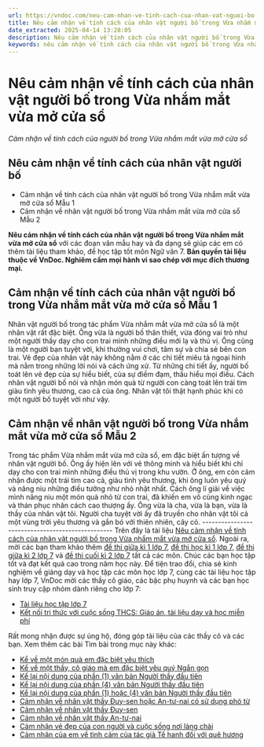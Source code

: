 ```yaml
---
url: https://vndoc.com/neu-cam-nhan-ve-tinh-cach-cua-nhan-vat-nguoi-bo-trong-vua-nham-mat-vua-mo-cua-so-278414
title: Nêu cảm nhận về tính cách của nhân vật người bố trong Vừa nhắm mắt vừa mở cửa sổ - Cảm nhận về tính cách của người bố trong Vừa nhắm mắt vừa mở cửa sổ - VnDoc.com
date_extracted: 2025-04-14 13:28:05
description: Nêu cảm nhận về tính cách của nhân vật người bố trong Vừa nhắm mắt vừa mở cửa sổ được biên soạn nhằm giúp các em HS đạt kết quả tốt trong quá trình làm bài tập và học tập môn Ngữ văn lớp 7.
keywords: nêu cảm nhận về tính cách của nhân vật người bố trong Vừa nhắm mắt vừa mở cửa sổ,cảm nhận về tính cách người bố trong Vừa nhắm mắt vừa mở cửa sổ,cảm nhận về tính cách của nhân vật người bố trong Vừa nhắm mắt vừa mở cửa sổ,đoạn văn nêu cảm nhận về tính cách của nhân vật người bố,đoạn văn nêu cảm nhận về nhân vật người bố,viết đoạn văn ngắn nêu cảm nhận về tính cách của nhân vật người bố,viết đoạn văn ngắn nêu cảm nhận về nhân vật người bố,văn 7,ngữ văn 7,viết đoạn văn,văn mẫu lớp 7
---
```


# Nêu cảm nhận về tính cách của nhân vật người bố trong Vừa nhắm mắt vừa mở cửa sổ
 _Cảm nhận về tính cách của người bố trong Vừa nhắm mắt vừa mở cửa sổ_
## **Nêu cảm nhận về tính cách của nhân vật người bố**
  * Cảm nhận về tính cách của nhân vật người bố trong Vừa nhắm mắt vừa mở cửa sổ Mẫu 1
  * Cảm nhận về nhân vật người bố trong Vừa nhắm mắt vừa mở cửa sổ Mẫu 2

**Nêu cảm nhận về tính cách của nhân vật người bố trong Vừa nhắm mắt vừa mở cửa sổ** với các đoạn văn mẫu hay và đa dạng sẽ giúp các em có thêm tài liệu tham khảo, để học tập tốt môn Ngữ văn 7.
**Bản quyền tài liệu thuộc về VnDoc. Nghiêm cấm mọi hành vi sao chép với mục đích thương mại.**
## **Cảm nhận về tính cách của nhân vật người bố trong Vừa nhắm mắt vừa mở cửa sổ Mẫu 1**
Nhân vật người bố trong tác phẩm Vừa nhắm mắt vừa mở cửa sổ là một nhân vật rất đặc biệt. Ông vừa là người bố thân thiết, vừa đóng vai trò như một người thầy dạy cho con trai mình những điều mới lạ và thú vị. Ông cũng là một người bạn tuyệt vời, khi thường vui chơi, tâm sự và chia sẻ bên con trai. Vẻ đẹp của nhân vật này không nằm ở các chi tiết miêu tả ngoại hình mà nằm trong những lời nói và cách ứng xử. Từ những chi tiết ấy, người bố toát lên vẻ đẹp của sự hiểu biết, của sự điềm đạm, thấu hiểu mọi điều. Cách nhân vật người bố nói và nhận món quà từ người con càng toát lên trái tim giàu tình yêu thương, cao cả của ông. Nhân vật tôi thật hạnh phúc khi có một người bố tuyệt vời như vậy.
## **Cảm nhận về nhân vật người bố trong Vừa nhắm mắt vừa mở cửa sổ Mẫu 2**
Trong tác phẩm Vừa nhắm mắt vừa mở cửa sổ, em đặc biệt ấn tượng về nhân vật người bố. Ông ấy hiện lên với vẻ thông minh và hiểu biết khi chỉ dạy cho con trai mình những điều thú vị trong khu vườn. Ở ông, em còn cảm nhận được một trái tim cao cả, giàu tình yêu thương, khi ông luôn yêu quý và nâng niu những điều tưởng như nhỏ nhặt nhất. Cách ông lí giải về việc mình nâng niu một món quà nhỏ từ con trai, đã khiến em vô cùng kinh ngạc và thán phục nhân cách cao thượng ấy. Ông vừa là cha, vừa là bạn, vừa là thầy của nhân vật tôi. Người cha tuyệt vời ấy đã truyền cho nhân vật tôi cả một vùng trời yêu thương và gắn bó với thiên nhiên, cây cỏ.
\-------------------------------------------------
Trên đây là tài liệu [Nêu cảm nhận về tính cách của nhân vật người bố trong Vừa nhắm mắt vừa mở cửa sổ](<https://vndoc.com/neu-cam-nhan-ve-tinh-cach-cua-nhan-vat-nguoi-bo-trong-vua-nham-mat-vua-mo-cua-so-278414>). Ngoài ra, mời các bạn tham khảo thêm [đề thi giữa kì 1 lớp 7](<https://vndoc.com/de-thi-giua-ki-1-lop7>), [đề thi học kì 1 lớp 7](<https://vndoc.com/de-thi-hoc-ki-1-lop7>), [đề thi giữa kì 2 lớp 7](<https://vndoc.com/de-thi-giua-ki-2-lop7>) và [đề thi cuối kì 2 lớp 7](<https://vndoc.com/de-thi-hoc-ki-2-lop7>) tất cả các môn. Chúc các bạn học tập tốt và đạt kết quả cao trong năm học này.
Để tiện trao đổi, chia sẻ kinh nghiệm về giảng dạy và học tập các môn học lớp 7, cùng các tài liệu học tập hay lớp 7, VnDoc mời các thầy cô giáo, các bậc phụ huynh và các bạn học sinh truy cập nhóm dành riêng cho lớp 7:
  * [Tài liệu học tập lớp 7](</goto?u=aHR0cHM6Ly93d3cuZmFjZWJvb2suY29tL2dyb3Vwcy9UYWkubGlldS5ob2MudGFwLmxvcC43LlZORE9D>)
  * [Kết nối tri thức với cuộc sống THCS: Giáo án, tài liệu dạy và học miễn phí](</goto?u=aHR0cHM6Ly93d3cuZmFjZWJvb2suY29tL2dyb3Vwcy83NjExNzMyMjc5MjI3MjIv>)

Rất mong nhận được sự ủng hộ, đóng góp tài liệu của các thầy cô và các bạn.
Xem thêm các bài Tìm bài trong mục này khác:
  * [Kể về một món quà em đặc biệt yêu thích](</hay-viet-doan-van-khoang-5-7-cau-ve-mot-mon-qua-em-dac-biet-yeu-thich-278416>)
  * [Kể về một thầy, cô giáo mà em đặc biệt yêu quý Ngắn gọn](</hay-ke-ngan-gon-ve-mot-thay-co-giao-ma-em-dac-biet-yeu-quy-278418>)
  * [Kể lại nội dung của phần \(1\) văn bản Người thầy đầu tiên](</ke-lai-noi-dung-cua-phan-1-van-ban-nguoi-thay-dau-tien-bang-loi-cua-nguoi-ke-chuyen-ngoi-thu-3-278420>)
  * [Kể lại nội dung của phần \(4\) văn bản Người thầy đầu tiên](</ke-lai-noi-dung-cua-phan-4-van-ban-nguoi-thay-dau-tien-bang-loi-cua-nguoi-ke-chuyen-ngoi-thu-ba-278422>)
  * [Kể lại nội dung của phần \(1\) hoặc \(4\) văn bản Người thầy đầu tiên](</ke-lai-noi-dung-cua-phan-1-hoac-phan-4-van-ban-nguoi-thay-dau-tien-bang-loi-cua-nguoi-ke-chuyen-ngoi-thu-ba-278424>)
  * [Cảm nhận về nhân vật thầy Đuy-sen hoặc An-tư-nai có sử dụng phó từ](</doan-van-cam-nhan-ve-nhan-vat-thay-duy-sen-hoac-an-tu-nai-co-su-dung-it-nhat-3-pho-tu-278426>)
  * [Cảm nhận về nhân vật thầy Đuy-sen](</doan-van-cam-nhan-ve-nhan-vat-thay-duy-sen-co-su-dung-it-nhat-3-pho-tu-278429>)
  * [Cảm nhận về nhân vật thầy An-tư-nai](</doan-van-cam-nhan-ve-nhan-vat-an-tu-nai-co-su-dung-it-nhat-3-pho-tu-278432>)
  * [Cảm nhận vẻ đẹp của con người và cuộc sống nơi làng chài](</doc-bai-tho-em-cam-nhan-duoc-nhung-ve-dep-nao-cua-con-nguoi-va-cuoc-song-noi-lang-chai-278434>)
  * [Cảm nhận của em về tình cảm của tác giả Tế hanh đối với quê hương](</cam-nhan-cua-em-ve-tinh-cam-cua-tac-gia-te-hanh-doi-voi-que-huong-278436>)

